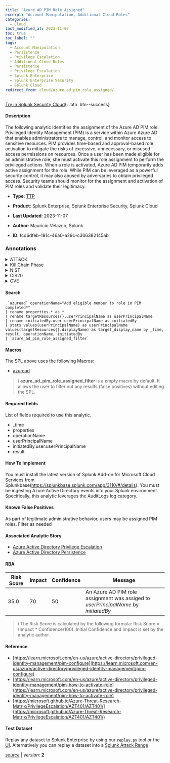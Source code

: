 ```yaml
---
title: "Azure AD PIM Role Assigned"
excerpt: "Account Manipulation, Additional Cloud Roles"
categories:
  - Cloud
last_modified_at: 2023-11-07
toc: true
toc_label: ""
tags:
  - Account Manipulation
  - Persistence
  - Privilege Escalation
  - Additional Cloud Roles
  - Persistence
  - Privilege Escalation
  - Splunk Enterprise
  - Splunk Enterprise Security
  - Splunk Cloud
redirect_from: cloud/azure_ad_pim_role_assigned/
---
```




[Try in Splunk Security Cloud](https://www.splunk.com/en_us/cyber-security.html){: .btn .btn--success}

#### Description

The following analytic identifies the assignment of the Azure AD PIM role. Privileged Identity Management (PIM) is a service within Azure Azure AD that enables administrators to manage, control, and monitor access to sensitive resources. PIM provides time-based and approval-based role activation to mitigate the risks of excessive, unnecessary, or misused access permissions on resources. Once a user has been made eligible for an administrative role, she must activate this role assignment to perform the privileged actions. When a role is activated, Azure AD PIM temporarily adds active assignment for the role. While PIM can be leveraged as a powerful security control, it may also abused by adversaries to obtain privileged access. Security teams should monitor for the assignment and activation of PIM roles and validate their legitimacy.

- **Type**: [TTP](https://github.com/splunk/security_content/wiki/Detection-Analytic-Types)
- **Product**: Splunk Enterprise, Splunk Enterprise Security, Splunk Cloud

- **Last Updated**: 2023-11-07
- **Author**: Mauricio Velazco, Splunk
- **ID**: fcd6dfeb-191c-46a0-a29c-c306382145ab

### Annotations
<details>
  <summary>ATT&CK</summary>

<div markdown="1">

#### [ATT&CK](https://attack.mitre.org/)

| ID          | Technique   | Tactic         |
| ----------- | ----------- |--------------- |
| [T1098](https://attack.mitre.org/techniques/T1098/) | Account Manipulation | Persistence, Privilege Escalation |

| [T1098.003](https://attack.mitre.org/techniques/T1098/003/) | Additional Cloud Roles | Persistence, Privilege Escalation |

</div>
</details>


<details>
  <summary>Kill Chain Phase</summary>

<div markdown="1">

* Installation
* Exploitation


</div>
</details>


<details>
  <summary>NIST</summary>

<div markdown="1">

* DE.CM



</div>
</details>

<details>
  <summary>CIS20</summary>

<div markdown="1">

* CIS 10



</div>
</details>

<details>
  <summary>CVE</summary>

<div markdown="1">


</div>
</details>


#### Search

```
 `azuread` operationName="Add eligible member to role in PIM completed*" 
| rename properties.* as * 
| rename targetResources{}.userPrincipalName as userPrincipalName 
| rename initiatedBy.user.userPrincipalName as initiatedBy 
| stats values(userPrincipalName) as userPrincipalName values(targetResources{}.displayName) as target_display_name by _time, result, operationName, initiatedBy 
| `azure_ad_pim_role_assigned_filter`
```

#### Macros
The SPL above uses the following Macros:
* [azuread](https://github.com/splunk/security_content/blob/develop/macros/azuread.yml)

> :information_source:
> **azure_ad_pim_role_assigned_filter** is a empty macro by default. It allows the user to filter out any results (false positives) without editing the SPL.



#### Required fields
List of fields required to use this analytic.
* _time
* properties
* operationName
* userPrincipalName
* initiatedBy.user.userPrincipalName
* result



#### How To Implement
You must install the latest version of Splunk Add-on for Microsoft Cloud Services from Splunkbase(https://splunkbase.splunk.com/app/3110/#/details). You must be ingesting Azure Active Directory events into your Splunk environment. Specifically, this analytic leverages the AuditLogs log category.
#### Known False Positives
As part of legitimate administrative behavior, users may be assigned PIM roles. Filter as needed

#### Associated Analytic Story
* [Azure Active Directory Privilege Escalation](/stories/azure_active_directory_privilege_escalation)
* [Azure Active Directory Persistence](/stories/azure_active_directory_persistence)




#### RBA

| Risk Score  | Impact      | Confidence   | Message      |
| ----------- | ----------- |--------------|--------------|
| 35.0 | 70 | 50 | An Azure AD PIM role assignment was assiged to $userPrincipalName$ by $initiatedBy$ |


> :information_source:
> The Risk Score is calculated by the following formula: Risk Score = (Impact * Confidence/100). Initial Confidence and Impact is set by the analytic author.


#### Reference

* [https://learn.microsoft.com/en-us/azure/active-directory/privileged-identity-management/pim-configure](https://learn.microsoft.com/en-us/azure/active-directory/privileged-identity-management/pim-configure)
* [https://learn.microsoft.com/en-us/azure/active-directory/privileged-identity-management/pim-how-to-activate-role](https://learn.microsoft.com/en-us/azure/active-directory/privileged-identity-management/pim-how-to-activate-role)
* [https://microsoft.github.io/Azure-Threat-Research-Matrix/PrivilegeEscalation/AZT401/AZT401/](https://microsoft.github.io/Azure-Threat-Research-Matrix/PrivilegeEscalation/AZT401/AZT401/)



#### Test Dataset
Replay any dataset to Splunk Enterprise by using our [`replay.py`](https://github.com/splunk/attack_data#using-replaypy) tool or the [UI](https://github.com/splunk/attack_data#using-ui).
Alternatively you can replay a dataset into a [Splunk Attack Range](https://github.com/splunk/attack_range#replay-dumps-into-attack-range-splunk-server)




[*source*](https://github.com/splunk/security_content/tree/develop/detections/cloud/azure_ad_pim_role_assigned.yml) \| *version*: **2**